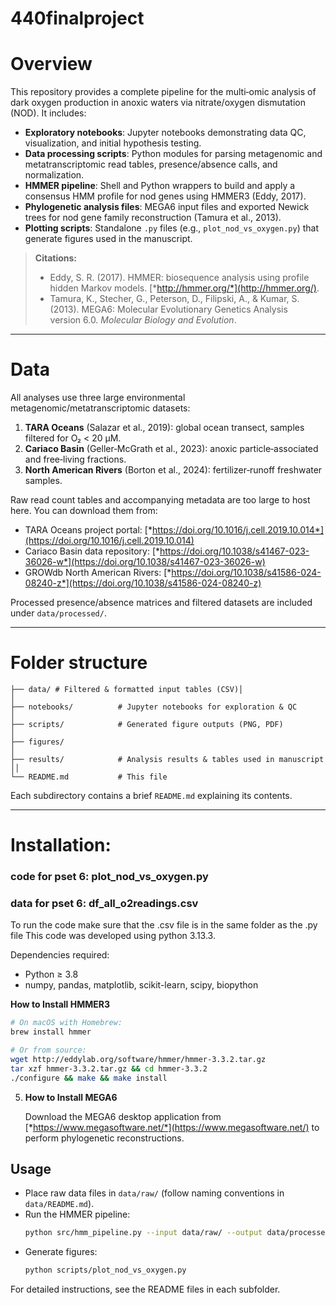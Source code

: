 # 440finalproject

# Overview

This repository provides a complete pipeline for the multi‑omic analysis of dark oxygen production in anoxic waters via nitrate/oxygen dismutation (NOD). It includes:

- **Exploratory notebooks**: Jupyter notebooks demonstrating data QC, visualization, and initial hypothesis testing.
- **Data processing scripts**: Python modules for parsing metagenomic and metatranscriptomic read tables, presence/absence calls, and normalization.
- **HMMER pipeline**: Shell and Python wrappers to build and apply a consensus HMM profile for nod genes using HMMER3 (Eddy, 2017). 
- **Phylogenetic analysis files**: MEGA6 input files and exported Newick trees for nod gene family reconstruction (Tamura et al., 2013).
- **Plotting scripts**: Standalone `.py` files (e.g., `plot_nod_vs_oxygen.py`) that generate figures used in the manuscript.

> **Citations:**
>
> - Eddy, S. R. (2017). HMMER: biosequence analysis using profile hidden Markov models. [*http://hmmer.org/*](http://hmmer.org/).
> - Tamura, K., Stecher, G., Peterson, D., Filipski, A., & Kumar, S. (2013). MEGA6: Molecular Evolutionary Genetics Analysis version 6.0. *Molecular Biology and Evolution*.

---

# Data

All analyses use three large environmental metagenomic/metatranscriptomic datasets:

1. **TARA Oceans** (Salazar et al., 2019): global ocean transect, samples filtered for O₂ < 20 μM.
2. **Cariaco Basin** (Geller‑McGrath et al., 2023): anoxic particle‐associated and free‐living fractions.
3. **North American Rivers** (Borton et al., 2024): fertilizer‐runoff freshwater samples.

Raw read count tables and accompanying metadata are too large to host here. You can download them from:

- TARA Oceans project portal: [*https://doi.org/10.1016/j.cell.2019.10.014*](https://doi.org/10.1016/j.cell.2019.10.014)
- Cariaco Basin data repository: [*https://doi.org/10.1038/s41467-023-36026-w*](https://doi.org/10.1038/s41467-023-36026-w)
- GROWdb North American Rivers: [*https://doi.org/10.1038/s41586-024-08240-z*](https://doi.org/10.1038/s41586-024-08240-z)

Processed presence/absence matrices and filtered datasets are included under `data/processed/`.

---

# Folder structure

```plaintext
├── data/ # Filtered & formatted input tables (CSV)│
│               
├── notebooks/          # Jupyter notebooks for exploration & QC
│ 
├── scripts/            # Generated figure outputs (PNG, PDF)
│  
├── figures/            
│
├── results/            # Analysis results & tables used in manuscript
││
└── README.md           # This file
```

Each subdirectory contains a brief `README.md` explaining its contents.

---
# Installation:

### code for pset 6: plot_nod_vs_oxygen.py
### data for pset 6: df_all_o2readings.csv

To run the code make sure that the .csv file is in the same folder as the .py file
This code was developed using python 3.13.3.



   Dependencies required:

   - Python ≥ 3.8
   - numpy, pandas, matplotlib, scikit-learn, scipy, biopython

 **How to Install HMMER3**

   ```bash
   # On macOS with Homebrew:
   brew install hmmer

   # Or from source:
   wget http://eddylab.org/software/hmmer/hmmer-3.3.2.tar.gz
   tar xzf hmmer-3.3.2.tar.gz && cd hmmer-3.3.2
   ./configure && make && make install
   ```

5. **How to Install MEGA6**

   Download the MEGA6 desktop application from [*https://www.megasoftware.net/*](https://www.megasoftware.net/) to perform phylogenetic reconstructions.

## Usage

- Place raw data files in `data/raw/` (follow naming conventions in `data/README.md`).
- Run the HMMER pipeline:
  ```bash
  python src/hmm_pipeline.py --input data/raw/ --output data/processed/
  ```
- Generate figures:
  ```bash
  python scripts/plot_nod_vs_oxygen.py
  ```

For detailed instructions, see the README files in each subfolder.


